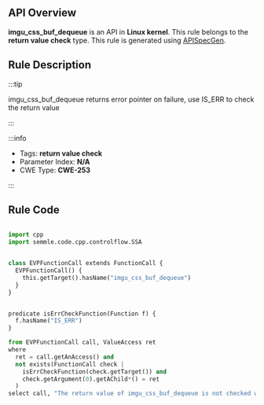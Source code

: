 ---
---


## API Overview
**imgu_css_buf_dequeue** is an API in **Linux kernel**. This rule belongs to the **return value check** type. This rule is generated using [APISpecGen](../../tools/APISpecGen).
## Rule Description

:::tip

imgu_css_buf_dequeue returns error pointer on failure, use IS_ERR to check the return value

:::

:::info

- Tags: **return value check**
- Parameter Index: **N/A**
- CWE Type: **CWE-253**

:::

## Rule Code
```python

import cpp
import semmle.code.cpp.controlflow.SSA


class EVPFunctionCall extends FunctionCall {
  EVPFunctionCall() {
    this.getTarget().hasName("imgu_css_buf_dequeue")
  }
}


predicate isErrCheckFunction(Function f) {
  f.hasName("IS_ERR") 
}

from EVPFunctionCall call, ValueAccess ret
where
  ret = call.getAnAccess() and
  not exists(FunctionCall check |
    isErrCheckFunction(check.getTarget()) and
    check.getArgument(0).getAChild*() = ret
  )
select call, "The return value of imgu_css_buf_dequeue is not checked with IS_ERR."
    
```